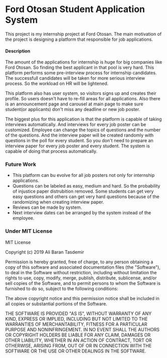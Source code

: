 # Ford Otosan Student Application System
This project is my internship project at Ford Otosan. The main motivation of the project is designing a platform that responsible for
job applications.


#### Description
The amount of the applications for internship is huge for big companies like Ford Otosan. So finding the best applicant in that pool is
very hard. This platform performs some pre-interview process for internship candidates. The successfull candidates will be taken for
more serious interview process. So the workload on HR will be lightened. 

This platform also has user system, so visitors signs up and creates their profile. So users doesn't have to re-fill areas for all applications.
Also there is an announcement page and carousel at main page to make sure student(or applicants) don't miss any deadline or new job poster.

The biggest plus for this application is that the platform is capable of taking interviews automatically. And interviews for every job poster
can be customized. Employee can change the topics of questions and the number of the questions. And the interview paper will be created randomly
with questions in the poll for every student. So you don't need to prepare an interview paper for every job poster and every student. The system
is capable of doing that process automatically.

### Future Work
- This platform can bu evolve for all job posters not only for internship applications. 
- Questions can be labeled as easy, medium and hard. So the probability of injustice paper distrubition removed. Some students can get very 
easy questions and others can get very hard questions because of the randomizing when creating interview paper.
- Reviews can be made by system. 
- Next interview dates can be arranged by the system instead of the employee.

### Under MIT License

MIT License

Copyright (c) 2019 Ali Baran Tasdemir

Permission is hereby granted, free of charge, to any person obtaining a copy
of this software and associated documentation files (the "Software"), to deal
in the Software without restriction, including without limitation the rights
to use, copy, modify, merge, publish, distribute, sublicense, and/or sell
copies of the Software, and to permit persons to whom the Software is
furnished to do so, subject to the following conditions:

The above copyright notice and this permission notice shall be included in all
copies or substantial portions of the Software.

THE SOFTWARE IS PROVIDED "AS IS", WITHOUT WARRANTY OF ANY KIND, EXPRESS OR
IMPLIED, INCLUDING BUT NOT LIMITED TO THE WARRANTIES OF MERCHANTABILITY,
FITNESS FOR A PARTICULAR PURPOSE AND NONINFRINGEMENT. IN NO EVENT SHALL THE
AUTHORS OR COPYRIGHT HOLDERS BE LIABLE FOR ANY CLAIM, DAMAGES OR OTHER
LIABILITY, WHETHER IN AN ACTION OF CONTRACT, TORT OR OTHERWISE, ARISING FROM,
OUT OF OR IN CONNECTION WITH THE SOFTWARE OR THE USE OR OTHER DEALINGS IN THE
SOFTWARE.
